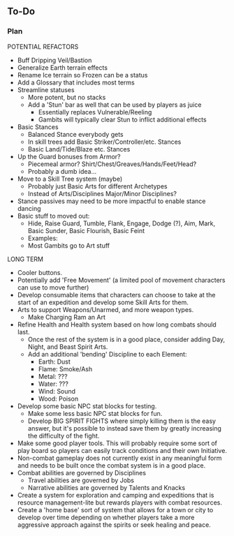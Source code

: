 ## To-Do

### Plan

POTENTIAL REFACTORS

- Buff Dripping Veil/Bastion
- Generalize Earth terrain effects
- Rename Ice terrain so Frozen can be a status
- Add a Glossary that includes most terms
- Streamline statuses
  - More potent, but no stacks
  - Add a 'Stun' bar as well that can be used by players as juice
    - Essentially replaces Vulnerable/Reeling
    - Gambits will typically clear Stun to inflict additional effects
- Basic Stances
  - Balanced Stance everybody gets
  - In skill trees add Basic Striker/Controller/etc. Stances
  - Basic Land/Tide/Blaze etc. Stances
- Up the Guard bonuses from Armor?
  - Piecemeal armor? Shirt/Chest/Greaves/Hands/Feet/Head?
  - Probably a dumb idea...
- Move to a Skill Tree system (maybe)
  - Probably just Basic Arts for different Archetypes
  - Instead of Arts/Disciplines Major/Minor Disciplines?
- Stance passives may need to be more impactful to enable stance dancing
- Basic stuff to moved out:
  - Hide, Raise Guard, Tumble, Flank, Engage, Dodge (?), Aim, Mark, Basic Sunder, Basic Flourish, Basic Feint
  - Examples:
  - Most Gambits go to Art stuff

LONG TERM

- Cooler buttons.
- Potentially add 'Free Movement' (a limited pool of movement characters can use to move further)
- Develop consumable items that characters can choose to take at the start of an expedition and develop some Skill Arts for them.
- Arts to support Weapons/Unarmed, and more weapon types.
  - Make Charging Ram an Art
- Refine Health and Health system based on how long combats should last.
  - Once the rest of the system is in a good place, consider adding Day, Night, and Beast Spirit Arts.
  - Add an additional 'bending' Discipline to each Element:
    - Earth: Dust
    - Flame: Smoke/Ash
    - Metal: ???
    - Water: ???
    - Wind: Sound
    - Wood: Poison
- Develop some basic NPC stat blocks for testing.
  - Make some less basic NPC stat blocks for fun.
  - Develop BIG SPIRIT FIGHTS where simply killing them is the easy answer, but it's possible to instead save them by greatly increasing the difficulty of the fight.
- Make some good player tools. This will probably require some sort of play board so players can easily track conditions and their own Initiative.
- Non-combat gameplay does not currently exist in any meaningful form and needs to be built once the combat system is in a good place.
- Combat abilities are governed by Disciplines
  - Travel abilities are governed by Jobs
  - Narrative abilities are governed by Talents and Knacks
- Create a system for exploration and camping and expeditions that is resource management-lite but rewards players with combat resources.
- Create a 'home base' sort of system that allows for a town or city to develop over time depending on whether players take a more aggressive approach against the spirits or seek healing and peace.
